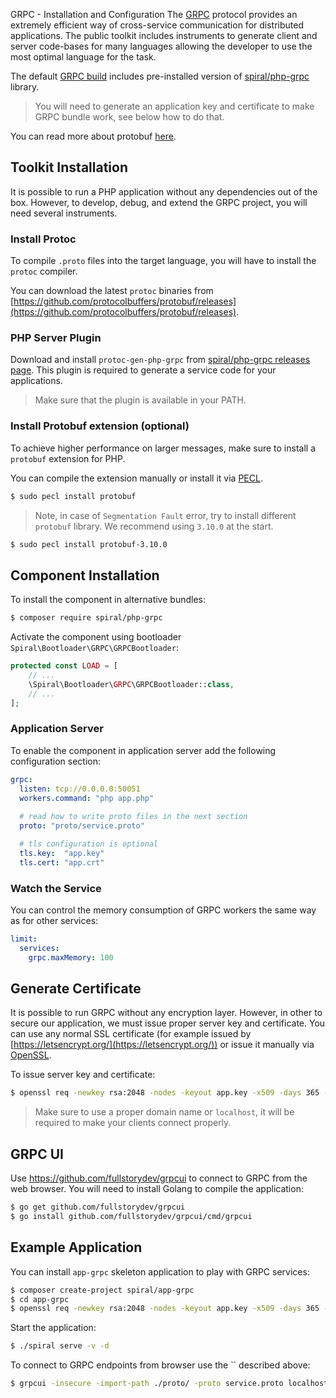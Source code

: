  GRPC - Installation and Configuration
The [GRPC](https://grpc.io/) protocol provides an extremely efficient way of cross-service communication for distributed applications. The public toolkit includes instruments to generate client and server code-bases for many languages
allowing the developer to use the most optimal language for the task.

The default [GRPC build](https://github.com/spiral/app-grpc) includes pre-installed version of [spiral/php-grpc](https://github.com/spiral/php-grpc) 
library.

> You will need to generate an application key and certificate to make GRPC bundle work, see below how to do that.

You can read more about protobuf [here](https://developers.google.com/protocol-buffers/docs/overview).

## Toolkit Installation
It is possible to run a PHP application without any dependencies out of the box. However, to develop, debug, and extend the GRPC project, you will need several instruments. 

### Install Protoc
To compile `.proto` files into the target language, you will have to install the `protoc` compiler.

You can download the latest `protoc` binaries from [https://github.com/protocolbuffers/protobuf/releases](https://github.com/protocolbuffers/protobuf/releases).

### PHP Server Plugin
Download and install `protoc-gen-php-grpc` from [spiral/php-grpc releases page](https://github.com/spiral/php-grpc/releases). 
This plugin is required to generate a service code for your applications.

> Make sure that the plugin is available in your PATH.

### Install Protobuf extension (optional)
To achieve higher performance on larger messages, make sure to install a `protobuf` extension for PHP.

You can compile the extension manually or install it via [PECL](https://pecl.php.net/package/protobuf).

```bash
$ sudo pecl install protobuf
```

> Note, in case of `Segmentation Fault` error, try to install different `protobuf` library. We recommend using `3.10.0`  at the start. 

```bash
$ sudo pecl install protobuf-3.10.0
```

## Component Installation
To install the component in alternative bundles: 

```bash
$ composer require spiral/php-grpc
```

Activate the component using bootloader `Spiral\Bootloader\GRPC\GRPCBootloader`:

```php
protected const LOAD = [
    // ...
    \Spiral\Bootloader\GRPC\GRPCBootloader::class,
    // ...
];
```

### Application Server
To enable the component in application server add the following configuration section:

```yaml
grpc:
  listen: tcp://0.0.0.0:50051
  workers.command: "php app.php" 
    
  # read how to write proto files in the next section
  proto: "proto/service.proto"

  # tls configuration is optional
  tls.key:  "app.key"
  tls.cert: "app.crt"
```

### Watch the Service
You can control the memory consumption of GRPC workers the same way as for other services:

```yaml
limit:
  services:
    grpc.maxMemory: 100
```

## Generate Certificate
It is possible to run GRPC without any encryption layer. However, in other to secure our application, we must issue proper
server key and certificate. You can use any normal SSL certificate (for example issued by [https://letsencrypt.org/](https://letsencrypt.org/)) or
issue it manually via [OpenSSL](https://www.openssl.org/).

To issue server key and certificate:

```bash
$ openssl req -newkey rsa:2048 -nodes -keyout app.key -x509 -days 365 -out app.crt
```

> Make sure to use a proper domain name or `localhost`, it will be required to make your clients connect properly.

## GRPC UI
Use https://github.com/fullstorydev/grpcui to connect to GRPC from the web browser. You will need to install Golang
to compile the application:

```bash
$ go get github.com/fullstorydev/grpcui
$ go install github.com/fullstorydev/grpcui/cmd/grpcui
```

## Example Application
You can install `app-grpc` skeleton application to play with GRPC services:

```bash
$ composer create-project spiral/app-grpc
$ cd app-grpc
$ openssl req -newkey rsa:2048 -nodes -keyout app.key -x509 -days 365 -out app.crt
```

Start the application:

```bash
$ ./spiral serve -v -d
```

To connect to GRPC endpoints from browser use the `` described above:

```bash
$ grpcui -insecure -import-path ./proto/ -proto service.proto localhost:50051
```
